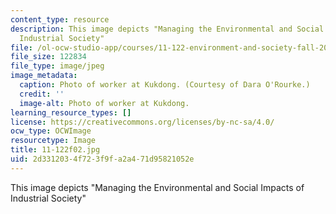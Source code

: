 ```yaml
---
content_type: resource
description: This image depicts "Managing the Environmental and Social Impacts of
  Industrial Society"
file: /ol-ocw-studio-app/courses/11-122-environment-and-society-fall-2002/2d3312034f723f9fa2a471d95821052e_11-122f02.jpg
file_size: 122834
file_type: image/jpeg
image_metadata:
  caption: Photo of worker at Kukdong. (Courtesy of Dara O'Rourke.)
  credit: ''
  image-alt: Photo of worker at Kukdong.
learning_resource_types: []
license: https://creativecommons.org/licenses/by-nc-sa/4.0/
ocw_type: OCWImage
resourcetype: Image
title: 11-122f02.jpg
uid: 2d331203-4f72-3f9f-a2a4-71d95821052e
---
```

This image depicts "Managing the Environmental and Social Impacts of Industrial Society"
